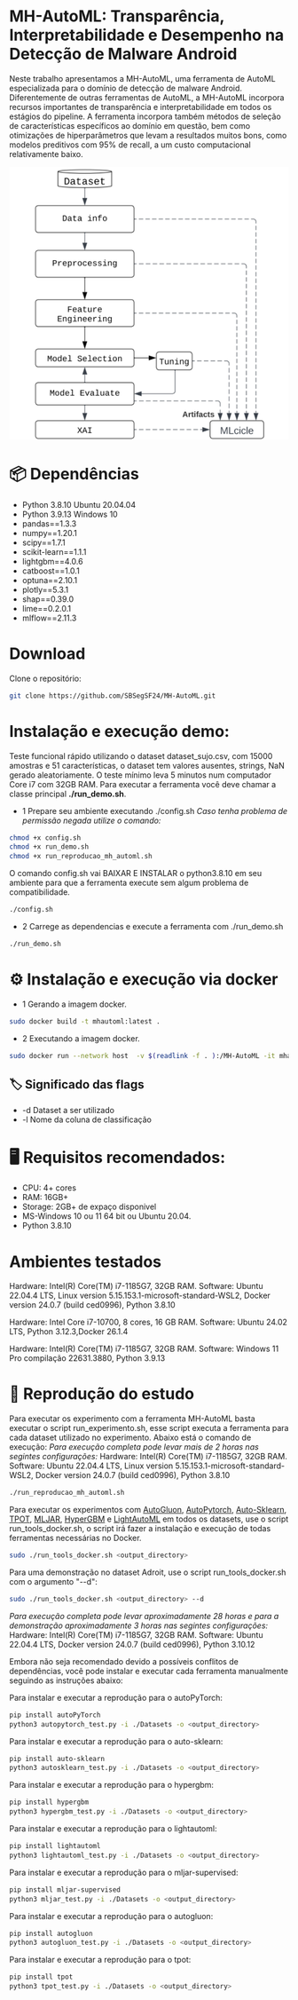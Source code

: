 
# MH-AutoML: Transparência, Interpretabilidade e Desempenho na Detecção de Malware Android 

Neste trabalho apresentamos a MH-AutoML, uma ferramenta de AutoML especializada para o domínio de detecção de malware Android. Diferentemente de outras ferramentas de AutoML, a MH-AutoML incorpora recursos importantes de transparência e interpretabilidade em todos os estágios do pipeline. A ferramenta incorpora também métodos de seleção de características específicos ao domínio em questão, bem como otimizações de hiperparâmetros que levam a resultados muitos bons, como modelos preditivos com 95% de recall, a um custo computacional relativamente baixo.

![**Arquitetura do framework**](https://raw.githubusercontent.com/Lost-User-24/MH-AutoML/main/pipeline/fluxo-MH-AutoML.png)

# 📦 Dependências
- Python 3.8.10 Ubuntu 20.04.04
- Python 3.9.13 Windows 10
- pandas==1.3.3
- numpy==1.20.1
- scipy==1.7.1
- scikit-learn==1.1.1
- lightgbm==4.0.6
- catboost==1.0.1
- optuna==2.10.1
- plotly==5.3.1
- shap==0.39.0
- lime==0.2.0.1
- mlflow==2.11.3

# Download

Clone o repositório:
```bash
git clone https://github.com/SBSegSF24/MH-AutoML.git 
```
#  Instalação e execução demo:
Teste funcional rápido utilizando o dataset dataset_sujo.csv, com 15000 amostras e 51 características, o dataset tem valores ausentes, strings, NaN gerado aleatoriamente. O teste mínimo leva 5 minutos num computador Core i7 com 32GB RAM.
Para executar a ferramenta você deve chamar a classe principal **./run_demo.sh**.

- 1 Prepare seu ambiente executando ./config.sh
*Caso tenha problema de permissão negada utilize o comando:*
```bash
chmod +x config.sh
chmod +x run_demo.sh
chmod +x run_reproducao_mh_automl.sh
```

O comando config.sh vai BAIXAR E INSTALAR o python3.8.10 em seu ambiente para que a ferramenta execute sem algum problema de compatibilidade.

```bash
./config.sh
```
- 2 Carrege as dependencias e execute a ferramenta com ./run_demo.sh
```bash
./run_demo.sh
```

# ⚙️ Instalação e execução via docker
- 1 Gerando a imagem docker.
```bash
sudo docker build -t mhautoml:latest .
```
- 2 Executando a imagem docker.
```bash
sudo docker run --network host  -v $(readlink -f . ):/MH-AutoML -it mhautoml 
```

## 🏷️ Significado das flags 
- -d Dataset a ser utilizado
- -l  Nome da coluna de classificação 

# 🖥️ Requisitos recomendados:
- CPU: 4+ cores
- RAM: 16GB+
- Storage: 2GB+ de expaço disponivel
- MS-Windows 10 ou 11 64 bit ou Ubuntu 20.04.
- Python 3.8.10

# Ambientes testados
Hardware: Intel(R) Core(TM) i7-1185G7, 32GB RAM. Software: Ubuntu 22.04.4 LTS, Linux version 5.15.153.1-microsoft-standard-WSL2, Docker version 24.0.7 (build ced0996), Python 3.8.10

Hardware: Intel Core i7-10700, 8 cores, 16 GB RAM. Software: Ubuntu 24.02 LTS, Python 3.12.3,Docker 26.1.4

Hardware: Intel(R) Core(TM) i7-1185G7, 32GB RAM. Software: Windows 11 Pro compilação 22631.3880, Python 3.9.13

# 🚀 Reprodução do estudo

Para executar os experimento com a ferramenta MH-AutoML basta executar o script run_experimento.sh, esse script executa a ferramenta para cada dataset utilizado no experimento. Abaixo está o comando de execução:
*Para execução completa pode levar mais de 2 horas nas segintes configurações:*
Hardware: Intel(R) Core(TM) i7-1185G7, 32GB RAM. Software: Ubuntu 22.04.4 LTS, Linux version 5.15.153.1-microsoft-standard-WSL2, Docker version 24.0.7 (build ced0996), Python 3.8.10

```bash
./run_reproducao_mh_automl.sh
```
Para executar os experimentos com [AutoGluon](https://github.com/autogluon/autogluon), [AutoPytorch](https://github.com/automl/Auto-PyTorch), [Auto-Sklearn](https://github.com/automl/auto-sklearn), [TPOT](https://github.com/EpistasisLab/tpot), [MLJAR](https://github.com/mljar/mljar-supervised), [HyperGBM](https://github.com/DataCanvasIO/HyperGBM) e [LightAutoML](https://github.com/sb-ai-lab/LightAutoML) em todos os datasets, use o script run_tools_docker.sh, o script irá fazer a instalação e execução de todas ferramentas necessárias no Docker.

```bash
sudo ./run_tools_docker.sh <output_directory>
```

Para uma demonstração no dataset Adroit, use o script run_tools_docker.sh com o argumento "--d":

```bash
sudo ./run_tools_docker.sh <output_directory> --d 
```

*Para execução completa pode levar aproximadamente 28 horas e para a demonstração aproximadamente 3 horas nas segintes configurações:*
Hardware: Intel(R) Core(TM) i7-1185G7, 32GB RAM. Software: Ubuntu 22.04.4 LTS, Docker version 24.0.7 (build ced0996), Python 3.10.12

Embora não seja recomendado devido a possíveis conflitos de dependências, você pode instalar e executar cada ferramenta manualmente seguindo as instruções abaixo:

Para instalar e executar a reprodução para o autoPyTorch:
```bash
pip install autoPyTorch
python3 autopytorch_test.py -i ./Datasets -o <output_directory>
```

Para instalar e executar a reprodução para o auto-sklearn:
```bash
pip install auto-sklearn
python3 autosklearn_test.py -i ./Datasets -o <output_directory>
```

Para instalar e executar a reprodução para o hypergbm:
```bash
pip install hypergbm
python3 hypergbm_test.py -i ./Datasets -o <output_directory>
```

Para instalar e executar a reprodução para o lightautoml:
```bash
pip install lightautoml
python3 lightautoml_test.py -i ./Datasets -o <output_directory>
```

Para instalar e executar a reprodução para o mljar-supervised:
```bash
pip install mljar-supervised
python3 mljar_test.py -i ./Datasets -o <output_directory>
```

Para instalar e executar a reprodução para o autogluon:
```bash
pip install autogluon
python3 autogluon_test.py -i ./Datasets -o <output_directory>
```

Para instalar e executar a reprodução para o tpot:
```bash
pip install tpot
python3 tpot_test.py -i ./Datasets -o <output_directory>
```

